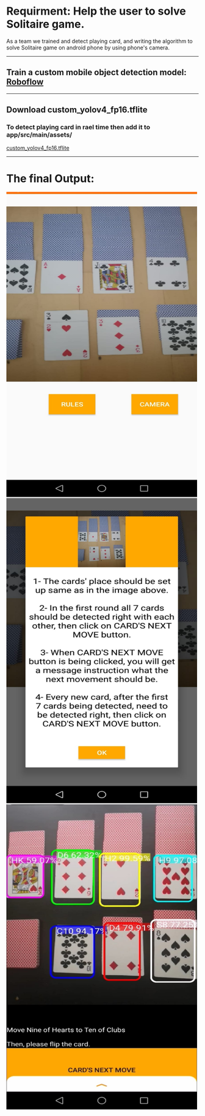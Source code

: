 # Requirment: Help the user to solve Solitaire game. 
As a team we trained and detect playing card, and writing the algorithm to solve Solitaire game on android phone by using phone's camera. 

---------------------

## Train a custom mobile object detection model: [Roboflow](https://blog.roboflow.com/how-to-train-a-custom-mobile-object-detection-model/)

---------------------

## Download custom_yolov4_fp16.tflite
### To detect playing card in rael time then add it to app/src/main/assets/
[custom_yolov4_fp16.tflite](https://drive.google.com/file/d/1dL4F1wurfWsH4YAbAtIytsFMRhEqqm5F/view?usp=sharing) 

---------------------
# The final Output:
<img src="https://github.com/M0-AR/CDIO_04_Android/blob/master/android_00.jpeg" width="500" height="800">
<img src="https://github.com/M0-AR/CDIO_04_Android/blob/master/android_01.jpeg" width="500" height="800">
<img src="https://github.com/M0-AR/CDIO_04_Android/blob/master/android_02.jpeg" width="500" height="800">
